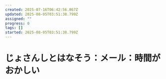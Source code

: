 ```yaml
---
created: 2025-07-16T06:42:56.867Z
updated: 2025-08-05T03:51:38.799Z
assigned: ""
progress: 0
tags: []
started: 2025-08-05T03:51:38.799Z
---
```


# じょさんしとはなそう：メール：時間がおかしい
